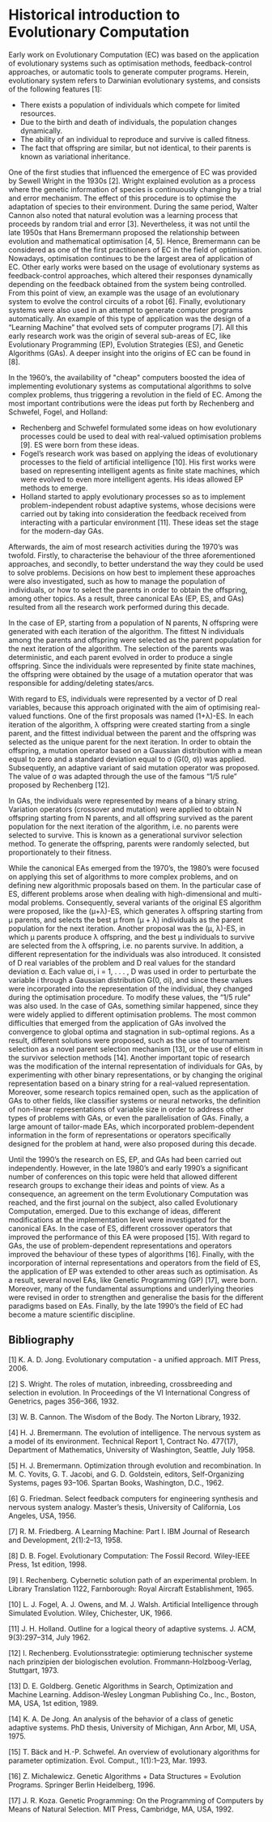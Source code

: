 # Historical introduction to Evolutionary Computation

Early work on Evolutionary Computation (EC) was based on the application of evolutionary
systems such as optimisation methods, feedback-control approaches, or automatic tools to
generate computer programs. Herein, evolutionary system refers to Darwinian
evolutionary systems, and consists of the following features [1]:

* There exists a population of individuals which compete for limited resources.
* Due to the birth and death of individuals, the population changes dynamically.
* The ability of an individual to reproduce and survive is called fitness.
* The fact that offspring are similar, but not identical, to their parents is known
as variational inheritance.

One of the first studies that influenced the emergence of EC was provided by Sewell
Wright in the 1930s [2]. Wright explained evolution as a process where the genetic
information of species is continuously changing by a trial and error mechanism. The
effect of this procedure is to optimise the adaptation of species to their environment.
During the same period, Walter Cannon also noted that natural evolution
was a learning process that proceeds by random trial and error [3]. Nevertheless,
it was not until the late 1950s that Hans Bremermann proposed the relationship between
evolution and mathematical optimisation [4, 5]. Hence, Bremermann can be
considered as one of the first practitioners of EC in the field of optimisation. Nowadays,
optimisation continues to be the largest area of application of EC. Other
early works were based on the usage of evolutionary systems as feedback-control
approaches, which altered their responses dynamically depending on the feedback
obtained from the system being controlled. From this point of view, an example was
the usage of an evolutionary system to evolve the control circuits of a robot [6].
Finally, evolutionary systems were also used in an attempt to generate computer
programs automatically. An example of this type of application was the design of
a “Learning Machine” that evolved sets of computer programs [7]. All this early
research work was the origin of several sub-areas of EC, like Evolutionary Programming (EP),
Evolution Strategies (ES), and Genetic Algorithms (GAs). A deeper insight into the origins
of EC can be found in [8].

In the 1960’s, the availability of "cheap" computers boosted the idea of implementing
evolutionary systems as computational algorithms to solve complex problems, thus
triggering a revolution in the field of EC. Among the most important contributions
were the ideas put forth by Rechenberg and Schwefel, Fogel, and Holland:

* Rechenberg and Schwefel formulated some ideas on how evolutionary processes
could be used to deal with real-valued optimisation problems [9]. ES were
born from these ideas.
* Fogel’s research work was based on applying the ideas of evolutionary processes
to the field of artificial intelligence [10]. His first works were based on
representing intelligent agents as finite state machines, which were evolved to
even more intelligent agents. His ideas allowed EP methods to emerge.
* Holland started to apply evolutionary processes so as to implement problem-independent
robust adaptive systems, whose decisions were carried out by taking
into consideration the feedback received from interacting with a particular
environment [11]. These ideas set the stage for the modern-day GAs.

Afterwards, the aim of most research activities during the 1970’s was twofold.
Firstly, to characterise the behaviour of the three aforementioned approaches, and
secondly, to better understand the way they could be used to solve problems. Decisions
on how best to implement these approaches were also investigated, such as
how to manage the population of individuals, or how to select the parents in order
to obtain the offspring, among other topics. As a result, three canonical EAs (EP,
ES, and GAs) resulted from all the research work performed during this decade.

In the case of EP, starting from a population of N parents, N offspring were generated
with each iteration of the algorithm. The fittest N individuals among the
parents and offspring were selected as the parent population for the next iteration
of the algorithm. The selection of the parents was deterministic, and each parent
evolved in order to produce a single offspring. Since the individuals were represented
by finite state machines, the offspring were obtained by the usage of a mutation operator
that was responsible for adding/deleting states/arcs.

With regard to ES, individuals were represented by a vector of D real variables,
because this approach originated with the aim of optimising real-valued functions.
One of the first proposals was named (1+λ)-ES. In each iteration of the algorithm,
λ offspring were created starting from a single parent, and the fittest individual
between the parent and the offspring was selected as the unique parent for the
next iteration. In order to obtain the offspring, a mutation operator based on a
Gaussian distribution with a mean equal to zero and a standard deviation equal
to σ (G(0, σ)) was applied. Subsequently, an adaptive variant of said mutation
operator was proposed. The value of σ was adapted through the use of the famous
“1/5 rule” proposed by Rechenberg [12].

In GAs, the individuals were represented by means of a binary string. Variation
operators (crossover and mutation) were applied to obtain N offspring starting
from N parents, and all offspring survived as the parent population for the next
iteration of the algorithm, i.e. no parents were selected to survive. This is known
as a generational survivor selection method. To generate the offspring, parents were
randomly selected, but proportionately to their fitness.

While the canonical EAs emerged from the 1970’s, the 1980’s were focused on applying
this set of algorithms to more complex problems, and on defining new algorithmic
proposals based on them. In the particular case of ES, different problems arose
when dealing with high-dimensional and multi-modal problems. Consequently, several
variants of the original ES algorithm were proposed, like the (μ+λ)-ES, which
generates λ offspring starting from μ parents, and selects the best μ from (μ + λ)
individuals as the parent population for the next iteration. Another proposal was
the (μ, λ)-ES, in which μ parents produce λ offspring, and the best μ individuals
to survive are selected from the λ offspring, i.e. no parents survive. In addition,
a different representation for the individuals was also introduced. It consisted of
D real variables of the problem and D real values for the standard deviation σ.
Each value σi, i = 1, . . . , D was used in order to perturbate the variable i through
a Gaussian distribution G(0, σi), and since these values were incorporated into the
representation of the individual, they changed during the optimisation procedure.
To modify these values, the “1/5 rule” was also used. In the case of GAs, something
similar happened, since they were widely applied to different optimisation problems.
The most common difficulties that emerged from the application of GAs involved
the convergence to global optima and stagnation in sub-optimal regions. As a result,
different solutions were proposed, such as the use of tournament selection as
a novel parent selection mechanism [13], or the use of elitism in the survivor selection
methods [14]. Another important topic of research was the modification of
the internal representation of individuals for GAs, by experimenting with other binary
representations, or by changing the original representation based on a binary
string for a real-valued representation. Moreover, some research topics remained
open, such as the application of GAs to other fields, like classifier systems or neural
networks, the definition of non-linear representations of variable size in order
to address other types of problems with GAs, or even the parallelisation of GAs.
Finally, a large amount of tailor-made EAs, which incorporated problem-dependent
information in the form of representations or operators specifically designed for the
problem at hand, were also proposed during this decade.

Until the 1990’s the research on ES, EP, and GAs had been carried out independently.
However, in the late 1980’s and early 1990’s a significant number of conferences
on this topic were held that allowed different research groups to exchange their
ideas and points of view. As a consequence, an agreement on the term Evolutionary
Computation was reached, and the first journal on the subject, also called Evolutionary
Computation, emerged. Due to this exchange of ideas, different modifications at the
implementation level were investigated for the canonical EAs. In the case
of ES, different crossover operators that improved the performance of this EA were
proposed [15]. With regard to GAs, the use of problem-dependent representations
and operators improved the behaviour of these types of algorithms [16]. Finally,
with the incorporation of internal representations and operators from the field of
ES, the application of EP was extended to other areas such as optimisation. As a
result, several novel EAs, like Genetic Programming (GP) [17], were born. Moreover,
many of the fundamental assumptions and underlying theories were revised in order to
strengthen and generalise the basis for the different paradigms based on EAs.
Finally, by the late 1990’s the field of EC had become a mature scientific discipline.

## Bibliography

[1] K. A. D. Jong. Evolutionary computation - a unified approach. MIT Press,
2006.

[2] S. Wright. The roles of mutation, inbreeding, crossbreeding and selection in
evolution. In Proceedings of the VI International Congress of Genetrics, pages
356–366, 1932.

[3] W. B. Cannon. The Wisdom of the Body. The Norton Library, 1932.

[4] H. J. Bremermann. The evolution of intelligence. The nervous system as a
model of its environment. Technical Report 1, Contract No. 477(17), Department
of Mathematics, University of Washington, Seattle, July 1958.

[5] H. J. Bremermann. Optimization through evolution and recombination. In
M. C. Yovits, G. T. Jacobi, and G. D. Goldstein, editors, Self-Organizing
Systems, pages 93–106. Spartan Books, Washington, D.C., 1962.

[6] G. Friedman. Select feedback computers for engineering synthesis and nervous
system analogy. Master’s thesis, University of California, Los Angeles, USA,
1956.

[7] R. M. Friedberg. A Learning Machine: Part I. IBM Journal of Research and
Development, 2(1):2–13, 1958.

[8] D. B. Fogel. Evolutionary Computation: The Fossil Record. Wiley-IEEE Press,
1st edition, 1998.

[9] I. Rechenberg. Cybernetic solution path of an experimental problem. In
Library Translation 1122, Farnborough: Royal Aircraft Establishment, 1965.

[10] L. J. Fogel, A. J. Owens, and M. J. Walsh. Artificial Intelligence through
Simulated Evolution. Wiley, Chichester, UK, 1966.

[11] J. H. Holland. Outline for a logical theory of adaptive systems. J. ACM,
9(3):297–314, July 1962.

[12] I. Rechenberg. Evolutionsstrategie: optimierung technischer systeme nach
prinzipien der biologischen evolution. Frommann-Holzboog-Verlag, Stuttgart,
1973.

[13] D. E. Goldberg. Genetic Algorithms in Search, Optimization and Machine
Learning. Addison-Wesley Longman Publishing Co., Inc., Boston, MA, USA,
1st edition, 1989.

[14] K. A. De Jong. An analysis of the behavior of a class of genetic adaptive
systems. PhD thesis, University of Michigan, Ann Arbor, MI, USA, 1975.

[15] T. Bäck and H.-P. Schwefel. An overview of evolutionary algorithms for parameter
optimization. Evol. Comput., 1(1):1–23, Mar. 1993.

[16] Z. Michalewicz. Genetic Algorithms + Data Structures = Evolution Programs.
Springer Berlin Heidelberg, 1996.

[17] J. R. Koza. Genetic Programming: On the Programming of Computers by
Means of Natural Selection. MIT Press, Cambridge, MA, USA, 1992.
